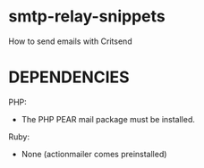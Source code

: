 smtp-relay-snippets
===================

How to send emails with Critsend

DEPENDENCIES
============

PHP:
* The PHP PEAR mail package must be installed.

Ruby:
* None (actionmailer comes preinstalled)




